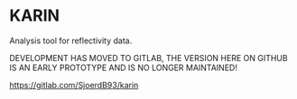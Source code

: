 # KARIN
Analysis tool for reflectivity data.

DEVELOPMENT HAS MOVED TO GITLAB, THE VERSION HERE ON GITHUB IS AN EARLY PROTOTYPE AND IS NO LONGER MAINTAINED!

https://gitlab.com/SjoerdB93/karin
